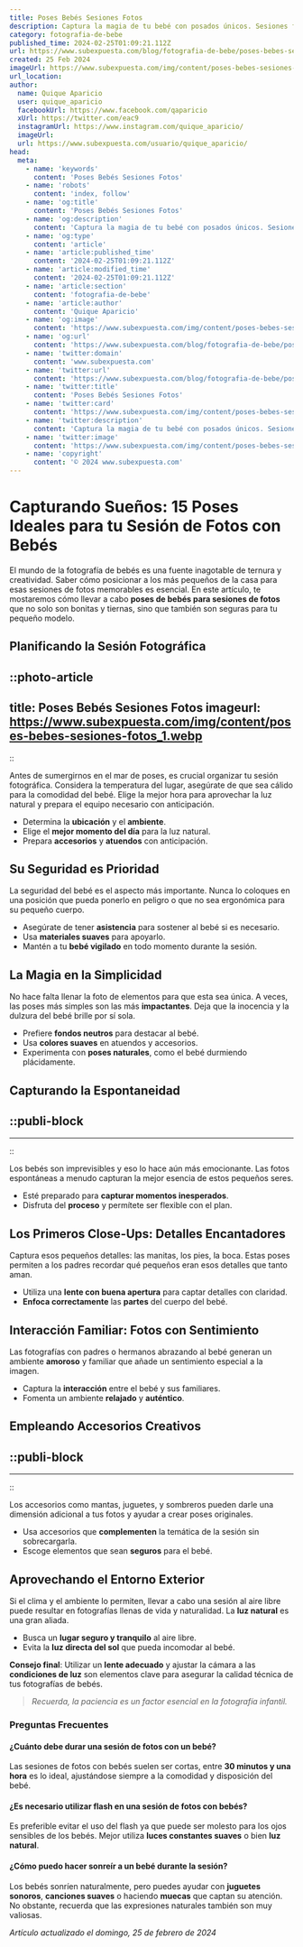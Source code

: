 ```yaml
---
title: Poses Bebés Sesiones Fotos
description: Captura la magia de tu bebé con posados únicos. Sesiones fotográficas profesionales que atesorarás para siempre. ¡Momentos inolvidables!
category: fotografia-de-bebe
published_time: 2024-02-25T01:09:21.112Z
url: https://www.subexpuesta.com/blog/fotografia-de-bebe/poses-bebes-sesiones-fotos
created: 25 Feb 2024
imageUrl: https://www.subexpuesta.com/img/content/poses-bebes-sesiones-fotos_1.webp
url_location:
author:
  name: Quique Aparicio
  user: quique_aparicio
  facebookUrl: https://www.facebook.com/qaparicio
  xUrl: https://twitter.com/eac9
  instagramUrl: https://www.instagram.com/quique_aparicio/
  imageUrl: 
  url: https://www.subexpuesta.com/usuario/quique_aparicio/
head:
  meta:
    - name: 'keywords'
      content: 'Poses Bebés Sesiones Fotos'
    - name: 'robots'
      content: 'index, follow'
    - name: 'og:title'
      content: 'Poses Bebés Sesiones Fotos'
    - name: 'og:description'
      content: 'Captura la magia de tu bebé con posados únicos. Sesiones fotográficas profesionales que atesorarás para siempre. ¡Momentos inolvidables!'
    - name: 'og:type'
      content: 'article'
    - name: 'article:published_time'
      content: '2024-02-25T01:09:21.112Z'
    - name: 'article:modified_time'
      content: '2024-02-25T01:09:21.112Z'
    - name: 'article:section'
      content: 'fotografia-de-bebe'
    - name: 'article:author'
      content: 'Quique Aparicio'
    - name: 'og:image'
      content: 'https://www.subexpuesta.com/img/content/poses-bebes-sesiones-fotos_1.webp'
    - name: 'og:url'
      content: 'https://www.subexpuesta.com/blog/fotografia-de-bebe/poses-bebes-sesiones-fotos'
    - name: 'twitter:domain'
      content: 'www.subexpuesta.com'
    - name: 'twitter:url'
      content: 'https://www.subexpuesta.com/blog/fotografia-de-bebe/poses-bebes-sesiones-fotos'
    - name: 'twitter:title'
      content: 'Poses Bebés Sesiones Fotos'
    - name: 'twitter:card'
      content: 'https://www.subexpuesta.com/img/content/poses-bebes-sesiones-fotos_1.webp'
    - name: 'twitter:description'
      content: 'Captura la magia de tu bebé con posados únicos. Sesiones fotográficas profesionales que atesorarás para siempre. ¡Momentos inolvidables!'
    - name: 'twitter:image'
      content: 'https://www.subexpuesta.com/img/content/poses-bebes-sesiones-fotos_1.webp'
    - name: 'copyright'
      content: '© 2024 www.subexpuesta.com'
---
```

# Capturando Sueños: 15 Poses Ideales para tu Sesión de Fotos con Bebés

El mundo de la fotografía de bebés es una fuente inagotable de ternura y creatividad. Saber cómo posicionar a los más pequeños de la casa para esas sesiones de fotos memorables es esencial. En este artículo, te mostaremos cómo llevar a cabo **poses de bebés para sesiones de fotos** que no solo son bonitas y tiernas, sino que también son seguras para tu pequeño modelo.

## Planificando la Sesión Fotográfica

::photo-article
---
title: Poses Bebés Sesiones Fotos
imageurl: https://www.subexpuesta.com/img/content/poses-bebes-sesiones-fotos_1.webp
---
::



Antes de sumergirnos en el mar de poses, es crucial organizar tu sesión fotográfica. Considera la temperatura del lugar, asegúrate de que sea cálido para la comodidad del bebé. Elige la mejor hora para aprovechar la luz natural y prepara el equipo necesario con anticipación.

- Determina la **ubicación** y el **ambiente**.
- Elige el **mejor momento del día** para la luz natural.
- Prepara **accesorios** y **atuendos** con anticipación.

## Su Seguridad es Prioridad

La seguridad del bebé es el aspecto más importante. Nunca lo coloques en una posición que pueda ponerlo en peligro o que no sea ergonómica para su pequeño cuerpo.

- Asegúrate de tener **asistencia** para sostener al bebé si es necesario.
- Usa **materiales suaves** para apoyarlo.
- Mantén a tu **bebé vigilado** en todo momento durante la sesión.

## La Magia en la Simplicidad

No hace falta llenar la foto de elementos para que esta sea única. A veces, las poses más simples son las más **impactantes**. Deja que la inocencia y la dulzura del bebé brille por sí sola.

- Prefiere **fondos neutros** para destacar al bebé.
- Usa **colores suaves** en atuendos y accesorios.
- Experimenta con **poses naturales**, como el bebé durmiendo plácidamente.

## Capturando la Espontaneidad


  ::publi-block
  ---
  ---
  ::
  
  

Los bebés son imprevisibles y eso lo hace aún más emocionante. Las fotos espontáneas a menudo capturan la mejor esencia de estos pequeños seres.

- Esté preparado para **capturar momentos inesperados**.
- Disfruta del **proceso** y permítete ser flexible con el plan.

## Los Primeros Close-Ups: Detalles Encantadores

Captura esos pequeños detalles: las manitas, los pies, la boca. Estas poses permiten a los padres recordar qué pequeños eran esos detalles que tanto aman.

- Utiliza una **lente con buena apertura** para captar detalles con claridad.
- **Enfoca correctamente** las **partes** del cuerpo del bebé.

## Interacción Familiar: Fotos con Sentimiento

Las fotografías con padres o hermanos abrazando al bebé generan un ambiente **amoroso** y familiar que añade un sentimiento especial a la imagen.

- Captura la **interacción** entre el bebé y sus familiares.
- Fomenta un ambiente **relajado** y **auténtico**.

## Empleando Accesorios Creativos


  ::publi-block
  ---
  ---
  ::
  
  

Los accesorios como mantas, juguetes, y sombreros pueden darle una dimensión adicional a tus fotos y ayudar a crear poses originales.

- Usa accesorios que **complementen** la temática de la sesión sin sobrecargarla.
- Escoge elementos que sean **seguros** para el bebé.

## Aprovechando el Entorno Exterior

Si el clima y el ambiente lo permiten, llevar a cabo una sesión al aire libre puede resultar en fotografías llenas de vida y naturalidad. La **luz natural** es una gran aliada.

- Busca un **lugar seguro y tranquilo** al aire libre.
- Evita la **luz directa del sol** que pueda incomodar al bebé.

**Consejo final**: Utilizar un **lente adecuado** y ajustar la cámara a las **condiciones de luz** son elementos clave para asegurar la calidad técnica de tus fotografías de bebés.

> _Recuerda, la paciencia es un factor esencial en la fotografía infantil._

### Preguntas Frecuentes

#### ¿Cuánto debe durar una sesión de fotos con un bebé?
Las sesiones de fotos con bebés suelen ser cortas, entre **30 minutos y una hora** es lo ideal, ajustándose siempre a la comodidad y disposición del bebé.

#### ¿Es necesario utilizar flash en una sesión de fotos con bebés?
Es preferible evitar el uso del flash ya que puede ser molesto para los ojos sensibles de los bebés. Mejor utiliza **luces constantes suaves** o bien **luz natural**.

#### ¿Cómo puedo hacer sonreír a un bebé durante la sesión?
Los bebés sonríen naturalmente, pero puedes ayudar con **juguetes sonoros**, **canciones suaves** o haciendo **muecas** que captan su atención. No obstante, recuerda que las expresiones naturales también son muy valiosas.

_Artículo actualizado el domingo, 25 de febrero de 2024_